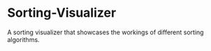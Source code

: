 # Sorting-Visualizer
A sorting visualizer that showcases the workings of different sorting algorithms.
